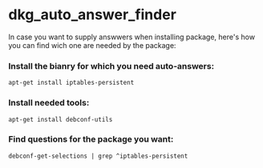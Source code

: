# dkg_auto_answer_finder

In case you want to supply answwers when installing package, here's how you can find wich one are needed by the package:  

### Install the bianry for which you need auto-answers:
```shell
apt-get install iptables-persistent
```  
### Install needed tools:
```shell
apt-get install debconf-utils 
```  
### Find questions for the package you want:
```shell
debconf-get-selections | grep ^iptables-persistent
```
